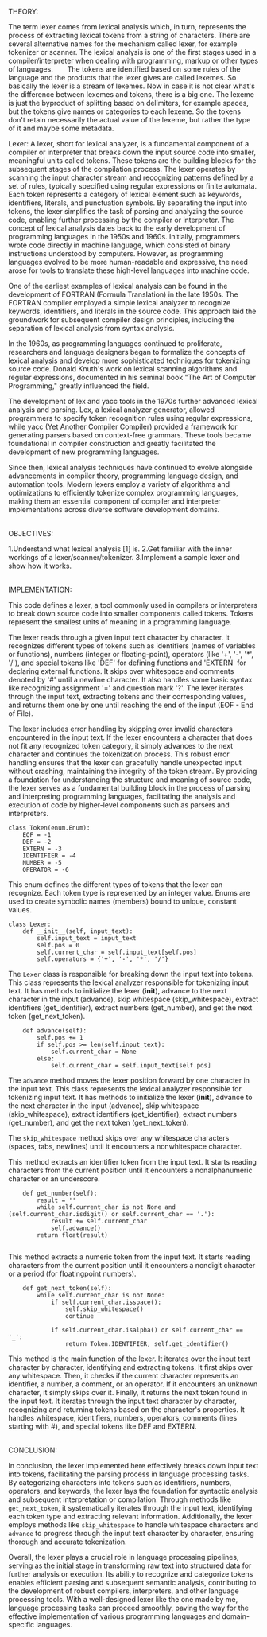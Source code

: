 THEORY:

The term lexer comes from lexical analysis which, in turn, represents the process of extracting lexical tokens from a string of characters. There are several alternative names for the mechanism called lexer, for example tokenizer or scanner. The lexical analysis is one of the first stages used in a compiler/interpreter when dealing with programming, markup or other types of languages.     The tokens are identified based on some rules of the language and the products that the lexer gives are called lexemes. So basically the lexer is a stream of lexemes. Now in case it is not clear what's the difference between lexemes and tokens, there is a big one. The lexeme is just the byproduct of splitting based on delimiters, for example spaces, but the tokens give names or categories to each lexeme. So the tokens don't retain necessarily the actual value of the lexeme, but rather the type of it and maybe some metadata.

Lexer:
A lexer, short for lexical analyzer, is a fundamental component of a compiler or interpreter that breaks down the input source code into smaller, meaningful units called tokens. These tokens are the building blocks for the subsequent stages of the compilation process. The lexer operates by scanning the input character stream and recognizing patterns defined by a set of rules, typically specified using regular expressions or finite automata. Each token represents a category of lexical element such as keywords, identifiers, literals, and punctuation symbols. By separating the input into tokens, the lexer simplifies the task of parsing and analyzing the source code, enabling further processing by the compiler or interpreter.
The concept of lexical analysis dates back to the early development of programming languages in the 1950s and 1960s. Initially, programmers wrote code directly in machine language, which consisted of binary instructions understood by computers. However, as programming languages evolved to be more human-readable and expressive, the need arose for tools to translate these high-level languages into machine code.

One of the earliest examples of lexical analysis can be found in the development of FORTRAN (Formula Translation) in the late 1950s. The FORTRAN compiler employed a simple lexical analyzer to recognize keywords, identifiers, and literals in the source code. This approach laid the groundwork for subsequent compiler design principles, including the separation of lexical analysis from syntax analysis.

In the 1960s, as programming languages continued to proliferate, researchers and language designers began to formalize the concepts of lexical analysis and develop more sophisticated techniques for tokenizing source code. Donald Knuth's work on lexical scanning algorithms and regular expressions, documented in his seminal book "The Art of Computer Programming," greatly influenced the field.

The development of lex and yacc tools in the 1970s further advanced lexical analysis and parsing. Lex, a lexical analyzer generator, allowed programmers to specify token recognition rules using regular expressions, while yacc (Yet Another Compiler Compiler) provided a framework for generating parsers based on context-free grammars. These tools became foundational in compiler construction and greatly facilitated the development of new programming languages.

Since then, lexical analysis techniques have continued to evolve alongside advancements in compiler theory, programming language design, and automation tools. Modern lexers employ a variety of algorithms and optimizations to efficiently tokenize complex programming languages, making them an essential component of compiler and interpreter implementations across diverse software development domains.


\
OBJECTIVES:

1.Understand what lexical analysis [1] is.
2.Get familiar with the inner workings of a lexer/scanner/tokenizer.
3.Implement a sample lexer and show how it works.


\
IMPLEMENTATION:

This code defines a lexer, a tool commonly used in compilers or interpreters to break down source code into smaller components called tokens. Tokens represent the smallest units of meaning in a programming language. 

The lexer reads through a given input text character by character. It recognizes different types of tokens such as identifiers (names of variables or functions), numbers (integer or floating-point), operators (like '+', '-', '*', '/'), and special tokens like 'DEF' for defining functions and 'EXTERN' for declaring external functions. It skips over whitespace and comments denoted by '#' until a newline character. It also handles some basic syntax like recognizing assignment '=' and question mark '?'. The lexer iterates through the input text, extracting tokens and their corresponding values, and returns them one by one until reaching the end of the input (EOF - End of File). 

 The lexer includes error handling by skipping over invalid characters encountered in the input text. If the lexer encounters a character that does not fit any recognized token category, it simply advances to the next character and continues the tokenization process. This robust error handling ensures that the lexer can gracefully handle unexpected input without crashing, maintaining the integrity of the token stream. By providing a foundation for understanding the structure and meaning of source code, the lexer serves as a fundamental building block in the process of parsing and interpreting programming languages, facilitating the analysis and execution of code by higher-level components such as parsers and interpreters.

```
class Token(enum.Enum):
    EOF = -1
    DEF = -2
    EXTERN = -3
    IDENTIFIER = -4
    NUMBER = -5
    OPERATOR = -6
```
This enum defines the different types of tokens that the lexer can recognize. Each token type is represented by an integer value.
Enums are used to create symbolic names (members) bound to unique, constant values.

```
class Lexer:
    def __init__(self, input_text):
        self.input_text = input_text
        self.pos = 0
        self.current_char = self.input_text[self.pos]
        self.operators = {'+', '-', '*', '/'}

```
The `Lexer` class is responsible for breaking down the input text into tokens.
This class represents the lexical analyzer responsible for tokenizing input text. It has methods to initialize the lexer (__init__), advance to the next character in the input (advance), skip whitespace (skip_whitespace), extract identifiers (get_identifier), extract numbers (get_number), and get the next token (get_next_token).
```
    def advance(self):
        self.pos += 1
        if self.pos >= len(self.input_text):
            self.current_char = None
        else:
            self.current_char = self.input_text[self.pos]

```
The `advance` method moves the lexer position forward by one character in the input text.
This class represents the lexical analyzer responsible for tokenizing input text. It has methods to initialize the lexer (__init__), advance to the next character in the input (advance), skip whitespace (skip_whitespace), extract identifiers (get_identifier), extract numbers (get_number), and get the next token (get_next_token).


The `skip_whitespace` method skips over any whitespace characters (spaces, tabs, newlines) until it encounters a nonwhitespace character.


This method extracts an identifier token from the input text. It starts reading characters from the current position until it encounters a nonalphanumeric character or an underscore.
```
    def get_number(self):
        result = ''
        while self.current_char is not None and (self.current_char.isdigit() or self.current_char == '.'):
            result += self.current_char
            self.advance()
        return float(result)
       
```
This method extracts a numeric token from the input text. It starts reading characters from the current position until it encounters a nondigit character or a period (for floatingpoint numbers).


```
    def get_next_token(self):
        while self.current_char is not None:
            if self.current_char.isspace():
                self.skip_whitespace()
                continue

            if self.current_char.isalpha() or self.current_char == '_':
                return Token.IDENTIFIER, self.get_identifier()

```
This method is the main function of the lexer. It iterates over the input text character by character, identifying and extracting tokens. It first skips over any whitespace.
Then, it checks if the current character represents an identifier, a number, a comment, or an operator. If it encounters an unknown character, it simply skips over it.
Finally, it returns the next token found in the input text.
It iterates through the input text character by character, recognizing and returning tokens based on the character's properties. It handles whitespace, identifiers, numbers, operators, comments (lines starting with #), and special tokens like DEF and EXTERN.

\
CONCLUSION:

In conclusion, the lexer implemented here effectively breaks down input text into tokens, facilitating the parsing process in language processing tasks. By categorizing characters into tokens such as identifiers, numbers, operators, and keywords, the lexer lays the foundation for syntactic analysis and subsequent interpretation or compilation. Through methods like `get_next_token`, it systematically iterates through the input text, identifying each token type and extracting relevant information. Additionally, the lexer employs methods like `skip_whitespace` to handle whitespace characters and `advance` to progress through the input text character by character, ensuring thorough and accurate tokenization.

Overall, the lexer plays a crucial role in language processing pipelines, serving as the initial stage in transforming raw text into structured data for further analysis or execution. Its ability to recognize and categorize tokens enables efficient parsing and subsequent semantic analysis, contributing to the development of robust compilers, interpreters, and other language processing tools. With a well-designed lexer like the one made by me, language processing tasks can proceed smoothly, paving the way for the effective implementation of various programming languages and domain-specific languages.


